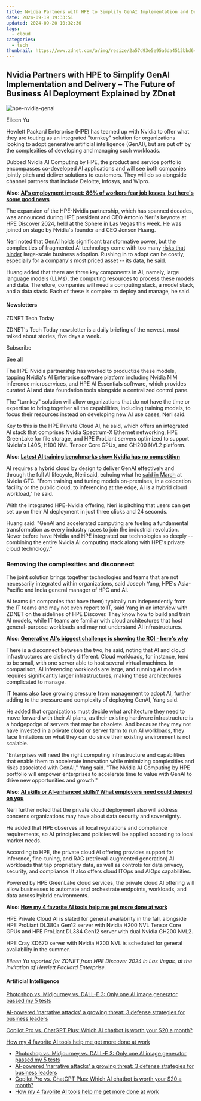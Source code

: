 ```yaml
---
title: Nvidia Partners with HPE to Simplify GenAI Implementation and Delivery – The Future of Business AI Deployment Explained by ZDnet
date: 2024-09-19 19:33:51
updated: 2024-09-20 10:32:36
tags:
  - cloud
categories:
  - tech
thumbnail: https://www.zdnet.com/a/img/resize/2a57d93e5e95a6da4513bbd646a6b90e4795bcf9/2024/06/19/64b2696e-df06-4961-8c06-efdcddffe363/hpe-nvidia-genai.jpg?width=170&height=96&fit=crop&auto=webp
---
```


## Nvidia Partners with HPE to Simplify GenAI Implementation and Delivery – The Future of Business AI Deployment Explained by ZDnet

![hpe-nvidia-genai](https://www.zdnet.com/a/img/resize/459cc2bbc7558c71465c2ef6a0ed48c8c40ec26c/2024/06/19/64b2696e-df06-4961-8c06-efdcddffe363/hpe-nvidia-genai.jpg?auto=webp&width=1280)

Eileen Yu

Hewlett Packard Enterprise (HPE) has teamed up with Nvidia to offer what they are touting as an integrated "turnkey" solution for organizations looking to adopt generative artificial intelligence (GenAI), but are put off by the complexities of developing and managing such workloads.

Dubbed Nvidia AI Computing by HPE, the product and service portfolio encompasses co-developed AI applications and will see both companies jointly pitch and deliver solutions to customers. They will do so alongside channel partners that include Deloitte, Infosys, and Wipro. 

**Also: [AI's employment impact: 86% of workers fear job losses, but here's some good news](https://www.zdnet.com/article/ai-employment-impact-86-of-workers-fear-job-losses-but-heres-some-good-news/)**

The expansion of the HPE-Nvidia partnership, which has spanned decades, was announced during HPE president and CEO Antonio Neri's keynote at HPE Discover 2024, held at the Sphere in Las Vegas this week. He was joined on stage by Nvidia's founder and CEO Jensen Huang. 

Neri noted that GenAI holds significant transformative power, but the complexities of fragmented AI technology come with too many [risks that hinder](https://www.zdnet.com/article/singapore-identifies-six-generative-ai-risks-sets-up-foundation-to-guide-adoption/) large-scale business adoption. Rushing in to adopt can be costly, especially for a company's most priced asset -- its data, he said. 

Huang added that there are three key components in AI, namely, large language models (LLMs), the computing resources to process these models and data. Therefore, companies will need a computing stack, a model stack, and a data stack. Each of these is complex to deploy and manage, he said. 

#### Newsletters

ZDNET Tech Today

ZDNET's Tech Today newsletter is a daily briefing of the newest, most talked about stories, five days a week.

 Subscribe

[See all](https://www.zdnet.com/newsletters/)

The HPE-Nvidia partnership has worked to productize these models, tapping Nvidia's AI Enterprise software platform including Nvidia NIM inference microservices, and HPE AI Essentials software, which provides curated AI and data foundation tools alongside a centralized control pane. 

The "turnkey" solution will allow organizations that do not have the time or expertise to bring together all the capabilities, including training models, to focus their resources instead on developing new AI use cases, Neri said. 

Key to this is the HPE Private Cloud AI, he said, which offers an integrated AI stack that comprises Nvidia Spectrum-X Ethernet networking, HPE GreenLake for file storage, and HPE ProLiant servers optimized to support Nvidia's L40S, H100 NVL Tensor Core GPUs, and GH200 NVL2 platform. 

**Also: [Latest AI training benchmarks show Nvidia has no competition](https://www.zdnet.com/article/latest-ai-training-benchmarks-show-nvidia-has-no-competition/)**

AI requires a hybrid cloud by design to deliver GenAI effectively and through the full AI lifecycle, Neri said, echoing what he [said in March](https://www.hpe.com/us/en/newsroom/press-release/2024/03/hewlett-packard-enterprise-debuts-end-to-end-ai-native-portfolio-for-generative-ai.html) at Nvidia GTC. "From training and tuning models on-premises, in a colocation facility or the public cloud, to inferencing at the edge, AI is a hybrid cloud workload," he said. 

With the integrated HPE-Nvidia offering, Neri is pitching that users can get set up on their AI deployment in just three clicks and 24 seconds. 

Huang said: "GenAI and accelerated computing are fueling a fundamental transformation as every industry races to join the industrial revolution. Never before have Nvidia and HPE integrated our technologies so deeply -- combining the entire Nvidia AI computing stack along with HPE's private cloud technology."

### Removing the complexities and disconnect

The joint solution brings together technologies and teams that are not necessarily integrated within organizations, said Joseph Yang, HPE's Asia-Pacific and India general manager of HPC and AI. 

AI teams (in companies that have them) typically run independently from the IT teams and may not even report to IT, said Yang in an interview with ZDNET on the sidelines of HPE Discover. They know how to build and train AI models, while IT teams are familiar with cloud architectures that host general-purpose workloads and may not understand AI infrastructures. 

**Also: [Generative AI's biggest challenge is showing the ROI - here's why](https://www.zdnet.com/article/generative-ais-biggest-challenge-is-showing-the-roi-heres-why/)**

There is a disconnect between the two, he said, noting that AI and cloud infrastructures are distinctly different. Cloud workloads, for instance, tend to be small, with one server able to host several virtual machines. In comparison, AI inferencing workloads are large, and running AI models requires significantly larger infrastructures, making these architectures complicated to manage.

IT teams also face growing pressure from management to adopt AI, further adding to the pressure and complexity of deploying GenAI, Yang said. 

He added that organizations must decide what architecture they need to move forward with their AI plans, as their existing hardware infrastructure is a hodgepodge of servers that may be obsolete. And because they may not have invested in a private cloud or server farm to run AI workloads, they face limitations on what they can do since their existing environment is not scalable. 

"Enterprises will need the right computing infrastructure and capabilities that enable them to accelerate innovation while minimizing complexities and risks associated with GenAI," Yang said. "The Nvidia AI Computing by HPE portfolio will empower enterprises to accelerate time to value with GenAI to drive new opportunities and growth."

**Also: [AI skills or AI-enhanced skills? What employers need could depend on you](https://www.zdnet.com/article/ai-skills-or-ai-enhanced-skills-what-employers-need-could-depend-on-you/)**

Neri further noted that the private cloud deployment also will address concerns organizations may have about data security and sovereignty. 

He added that HPE observes all local regulations and compliance requirements, so AI principles and policies will be applied according to local market needs. 

According to HPE, the private cloud AI offering provides support for inference, fine-tuning, and RAG (retrieval-augmented generation) AI workloads that tap proprietary data, as well as controls for data privacy, security, and compliance. It also offers cloud ITOps and AIOps capabilities.

Powered by HPE GreenLake cloud services, the private cloud AI offering will allow businesses to automate and orchestrate endpoints, workloads, and data across hybrid environments. 

**Also: [How my 4 favorite AI tools help me get more done at work](https://www.zdnet.com/article/how-my-4-favorite-ai-tools-help-me-get-more-done-at-work/)**

HPE Private Cloud AI is slated for general availability in the fall, alongside HPE ProLiant DL380a Gen12 server with Nvidia H200 NVL Tensor Core GPUs and HPE ProLiant DL384 Gen12 server with dual Nvidia GH200 NVL2.

HPE Cray XD670 server with Nvidia H200 NVL is scheduled for general availability in the summer.

_Eileen Yu reported for ZDNET from HPE Discover 2024 in Las Vegas, at the invitation of Hewlett Packard Enterprise._

#### Artificial Intelligence

[Photoshop vs. Midjourney vs. DALL-E 3: Only one AI image generator passed my 5 tests](https://www.zdnet.com/article/is-photoshops-new-text-to-image-as-good-as-midjourney-and-dall-e-we-test-it-and-see/ "Photoshop vs. Midjourney vs. DALL-E 3: Only one AI image generator passed my 5 tests")

[AI-powered 'narrative attacks' a growing threat: 3 defense strategies for business leaders](https://www.zdnet.com/article/ai-powered-narrative-attacks-a-growing-threat-3-defense-strategies-for-business-leaders/ "AI-powered 'narrative attacks' a growing threat: 3 defense strategies for business leaders")

[Copilot Pro vs. ChatGPT Plus: Which AI chatbot is worth your $20 a month?](https://www.zdnet.com/article/copilot-pro-vs-chatgpt-plus-which-is-ai-chatbot-is-worth-your-20-a-month/ "Copilot Pro vs. ChatGPT Plus: Which AI chatbot is worth your $20 a month?")

[How my 4 favorite AI tools help me get more done at work](https://www.zdnet.com/article/how-my-4-favorite-ai-tools-help-me-get-more-done-at-work/ "How my 4 favorite AI tools help me get more done at work")

* [Photoshop vs. Midjourney vs. DALL-E 3: Only one AI image generator passed my 5 tests](https://www.zdnet.com/article/is-photoshops-new-text-to-image-as-good-as-midjourney-and-dall-e-we-test-it-and-see/ "Photoshop vs. Midjourney vs. DALL-E 3: Only one AI image generator passed my 5 tests")
* [AI-powered 'narrative attacks' a growing threat: 3 defense strategies for business leaders](https://www.zdnet.com/article/ai-powered-narrative-attacks-a-growing-threat-3-defense-strategies-for-business-leaders/ "AI-powered 'narrative attacks' a growing threat: 3 defense strategies for business leaders")
* [Copilot Pro vs. ChatGPT Plus: Which AI chatbot is worth your $20 a month?](https://www.zdnet.com/article/copilot-pro-vs-chatgpt-plus-which-is-ai-chatbot-is-worth-your-20-a-month/ "Copilot Pro vs. ChatGPT Plus: Which AI chatbot is worth your $20 a month?")
* [How my 4 favorite AI tools help me get more done at work](https://www.zdnet.com/article/how-my-4-favorite-ai-tools-help-me-get-more-done-at-work/ "How my 4 favorite AI tools help me get more done at work")

<ins class="adsbygoogle"
     style="display:block"
     data-ad-format="autorelaxed"
     data-ad-client="ca-pub-7571918770474297"
     data-ad-slot="1223367746"></ins>



<ins class="adsbygoogle"
     style="display:block"
     data-ad-client="ca-pub-7571918770474297"
     data-ad-slot="8358498916"
     data-ad-format="auto"
     data-full-width-responsive="true"></ins>
